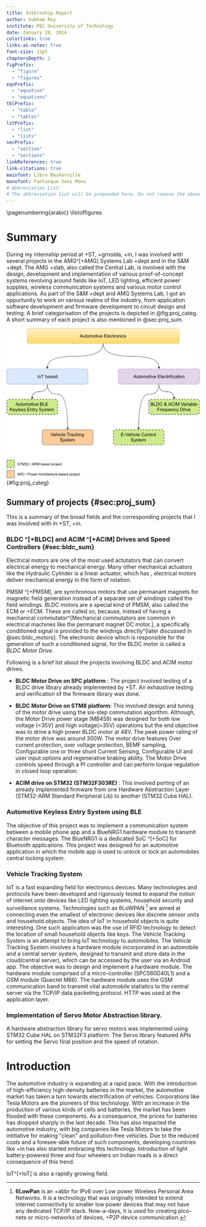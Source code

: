 ```yaml
---
title: Internship Report
author: Subham Roy
institute: PEC University of Technology
date: January 20, 2014
colorlinks: true
links-as-notes: true
font-size: 12pt
chaptersDepth: 2
figPrefix:
  - "figure"
  - "figures"
eqnPrefix:
  - "equation"
  - "equations"
tblPrefix:
  - "table"
  - "tables"
lstPrefix:
  - "list"
  - "lists"
secPrefix:
  - "section"
  - "sections"
linkReferences: true
link-citations: true
mainfont: Libre Baskerville
monofont: Fantasque Sans Mono
# Abbreviation List:
# The abbreviation list will be prepended here. Do not remove the above line.
---
```

\pagenumbering{arabic}
\listoffigures


# Summary

During my internship period at +ST, +grnoida, +in, I was involved with several projects in the AMG^[+AMG] Systems Lab +dept and in the S&M +dept. The AMG +slab, also called the Central Lab, is involved with the design, development and implementation of various proof-of-concept systems revolving around fields like IoT, LED lighting, efficient power supplies, wireless communication systems and various motor control applications. As part of the S&M +dept and AMG Systems Lab, I got an oppurtunity to work on various realms of the industry, from application software development and firmware development to circuit design and testing. A brief categorisation of the projects is depicted in @fig:proj_categ. A short summary of each project is also mentioned in @sec:proj_sum. 

![Categorisation of projects done in the Internship period.](img/proj_categ.png){#fig:proj_categ}

## Summary of projects {#sec:proj_sum}

This is a summary of the broad fields and the corresponding projects that I was involved with in +ST, +in.

### BLDC ^[+BLDC] and ACIM ^[+ACIM] Drives and Speed Controllers {#sec:bldc_sum}

Electrical motors are one of the most used actutators that can convert electrical energy to mechanical energy. Many other mechanical actuators like the Hydraulic Cylinder is a linear actuator, which has , electrical motors deliver mechanical energy in the form of rotation.

PMSM ^[+PMSM], are synchronous motors that use permanant magnets for magnetic field generation instead of a separate set of windings called the field windings. BLDC motors are a special kind of PMSM, also called the ECM or +ECM. These are called so, because, instead of having a mechanical commutator^[Mechanical commutators are common in electrical machines like the permanant magnet DC motor.], a specifically conditioned signal is provided to the windings directly^[later discussed in @sec:bldc_motors]. The electronic device which is responsible for the generation of such a conditioned signal, for the BLDC motor is called a *BLDC Motor Drive*.

Following is a brief list about the projects involving BLDC and ACIM motor drives.

- **BLDC Motor Drive on SPC platform** : The project involved testing of a BLDC drive library already implemented by +ST. An exhaustive testing and verification of the firmware library was done.

- **BLDC Motor Drive on STM8 platform**: This involved design and tuning of the motor drive using the six-step commutation algorithm.
  Although, the Motor Drive power stage (MB459) was designed for both low voltage (\<35V) and high voltage(\>35V) operations but the end objective was to drive a high power BLDC motor at 48V. The peak power rating of the motor drive was around 300W. The motor drive features Over current protection, over voltage protection, BEMF sampling, Configurable one or three shunt Current Sensing, Configurable UI and user input options and regenerative braking ability. The Motor Drive controls speed through a PI controller and can perform torque regulation in closed loop operation. 
  
- **ACIM drive on STM32 (STM32F303RE)** : This involved porting of an already implemented firmware from one Hardware Abstraction Layer (STM32-ARM Standard Peripheral Lib) to another (STM32 Cube HAL).


### Automotive Keyless Entry System using BLE

The objective of this project was to implement a communication system between a mobile phone app and a BlueNRG1 hardware module to transmit character messages. The BlueNRG1 is a dedicated SoC ^[+SoC] for Bluetooth applications. This project was designed for an automotive application in which the mobile app is used to unlock or lock an automobiles central locking system.


### Vehicle Tracking System

IoT is a fast expanding field for electronics devices. Many technologies and protocols have been developed and rigorously tested to expand the notion of internet onto devices like LED lighting systems, household security and surveillance systems. Technologies such as 6LoWPAN [^6lowpan] are aimed at connecting even the smallest of electronic devices like discrete sensor units and household objects. 
The idea of IoT in household objects is quite interesting. One such application was the use of RFID technology to detect the location of small household objects like keys.
The Vehicle Tracking System is an attempt to bring IoT technology to automobiles. The Vehicle Tracking System involves a hardware module  incorporated in an automobile and a central server system, designed to transmit and store data in the cloud(central server), which can be accessed by the user via an Android app. 
The objective was to design and implement a hardware module. The hardware module comprised of a micro-controller (SPC560D40L1) and a GSM module (Quectel M66). The hardware module uses the GSM communication band to transmit vital automobile statistics to the central server via the TCP/IP data packeting protocol. HTTP was used at the application layer.

[^6lowpan]: **6LowPan** is an +abbr for IPv6 over Low power Wireless Personal Area Networks. It is a technology that was originally intended to extend internet connectivity to smaller low power devices that may not have any dedicated TCP/IP stack.
  Now-a-days, it is used for creating pico-nets or micro-networks of devices, +P2P device communication.

### Implementation of Servo Motor Abstraction library.

A hardware abstraction library for servo motors was implemented using STM32 Cube HAL on STM32F3 platform. The Servo library featured APIs for setting the Servo final position and the speed of rotation.


# Introduction

The automotive industry is expanding at a rapid pace. With the introduction of high-efficiency high-density batteries in the market, the automotive market has taken a turn towards electrification of vehicles. Corporations like Tesla Motors are the pioneers of this technology. With an increase in the production of various kinds of cells and batteries, the market has been flooded with these components. As a consequence, the prices for batteries has dropped sharply in the last decade. This has also impacted the automotive industry, with big companies like Tesla Motors to take the intitiative for making "clean" and pollution-free vehicles. Due to the reduced costs and a foresee-able future of such components, developing countries like +in has also started embracing this technology. Introduction of light battery-powered three and four wheelers on Indian roads is a direct consequence of this trend. 

IoT^[+IoT] is also a rapidly growing field. 
